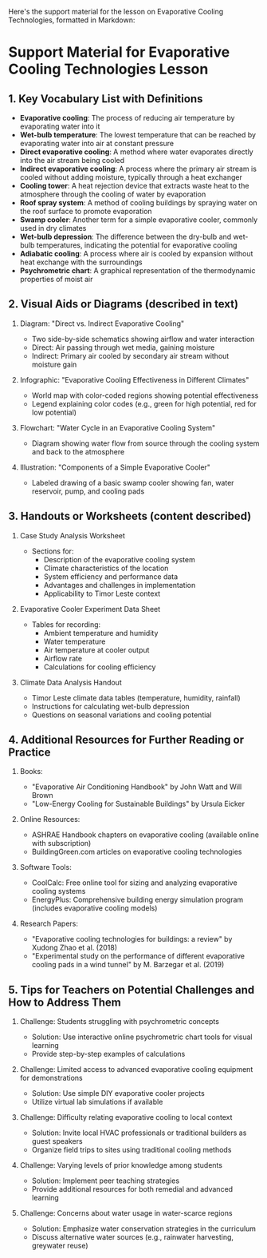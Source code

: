 Here's the support material for the lesson on Evaporative Cooling Technologies, formatted in Markdown:

# Support Material for Evaporative Cooling Technologies Lesson

## 1. Key Vocabulary List with Definitions

- **Evaporative cooling**: The process of reducing air temperature by evaporating water into it
- **Wet-bulb temperature**: The lowest temperature that can be reached by evaporating water into air at constant pressure
- **Direct evaporative cooling**: A method where water evaporates directly into the air stream being cooled
- **Indirect evaporative cooling**: A process where the primary air stream is cooled without adding moisture, typically through a heat exchanger
- **Cooling tower**: A heat rejection device that extracts waste heat to the atmosphere through the cooling of water by evaporation
- **Roof spray system**: A method of cooling buildings by spraying water on the roof surface to promote evaporation
- **Swamp cooler**: Another term for a simple evaporative cooler, commonly used in dry climates
- **Wet-bulb depression**: The difference between the dry-bulb and wet-bulb temperatures, indicating the potential for evaporative cooling
- **Adiabatic cooling**: A process where air is cooled by expansion without heat exchange with the surroundings
- **Psychrometric chart**: A graphical representation of the thermodynamic properties of moist air

## 2. Visual Aids or Diagrams (described in text)

1. Diagram: "Direct vs. Indirect Evaporative Cooling"
   - Two side-by-side schematics showing airflow and water interaction
   - Direct: Air passing through wet media, gaining moisture
   - Indirect: Primary air cooled by secondary air stream without moisture gain

2. Infographic: "Evaporative Cooling Effectiveness in Different Climates"
   - World map with color-coded regions showing potential effectiveness
   - Legend explaining color codes (e.g., green for high potential, red for low potential)

3. Flowchart: "Water Cycle in an Evaporative Cooling System"
   - Diagram showing water flow from source through the cooling system and back to the atmosphere

4. Illustration: "Components of a Simple Evaporative Cooler"
   - Labeled drawing of a basic swamp cooler showing fan, water reservoir, pump, and cooling pads

## 3. Handouts or Worksheets (content described)

1. Case Study Analysis Worksheet
   - Sections for:
     * Description of the evaporative cooling system
     * Climate characteristics of the location
     * System efficiency and performance data
     * Advantages and challenges in implementation
     * Applicability to Timor Leste context

2. Evaporative Cooler Experiment Data Sheet
   - Tables for recording:
     * Ambient temperature and humidity
     * Water temperature
     * Air temperature at cooler output
     * Airflow rate
     * Calculations for cooling efficiency

3. Climate Data Analysis Handout
   - Timor Leste climate data tables (temperature, humidity, rainfall)
   - Instructions for calculating wet-bulb depression
   - Questions on seasonal variations and cooling potential

## 4. Additional Resources for Further Reading or Practice

1. Books:
   - "Evaporative Air Conditioning Handbook" by John Watt and Will Brown
   - "Low-Energy Cooling for Sustainable Buildings" by Ursula Eicker

2. Online Resources:
   - ASHRAE Handbook chapters on evaporative cooling (available online with subscription)
   - BuildingGreen.com articles on evaporative cooling technologies

3. Software Tools:
   - CoolCalc: Free online tool for sizing and analyzing evaporative cooling systems
   - EnergyPlus: Comprehensive building energy simulation program (includes evaporative cooling models)

4. Research Papers:
   - "Evaporative cooling technologies for buildings: a review" by Xudong Zhao et al. (2018)
   - "Experimental study on the performance of different evaporative cooling pads in a wind tunnel" by M. Barzegar et al. (2019)

## 5. Tips for Teachers on Potential Challenges and How to Address Them

1. Challenge: Students struggling with psychrometric concepts
   - Solution: Use interactive online psychrometric chart tools for visual learning
   - Provide step-by-step examples of calculations

2. Challenge: Limited access to advanced evaporative cooling equipment for demonstrations
   - Solution: Use simple DIY evaporative cooler projects
   - Utilize virtual lab simulations if available

3. Challenge: Difficulty relating evaporative cooling to local context
   - Solution: Invite local HVAC professionals or traditional builders as guest speakers
   - Organize field trips to sites using traditional cooling methods

4. Challenge: Varying levels of prior knowledge among students
   - Solution: Implement peer teaching strategies
   - Provide additional resources for both remedial and advanced learning

5. Challenge: Concerns about water usage in water-scarce regions
   - Solution: Emphasize water conservation strategies in the curriculum
   - Discuss alternative water sources (e.g., rainwater harvesting, greywater reuse)
